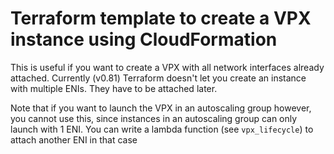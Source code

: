 # Terraform template to create a VPX instance using CloudFormation
This is useful if you want to create a VPX with all network interfaces already attached. Currently (v0.81) Terraform doesn't let you create an instance with multiple ENIs. They have to be attached later. 

Note that if you want to launch the VPX in an autoscaling group however, you cannot use this, since instances in an autoscaling group can only launch with 1 ENI. You can write a lambda function (see `vpx_lifecycle`) to attach another ENI in that case

